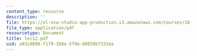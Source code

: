 ```yaml
---
content_type: resource
description: ''
file: https://ol-ocw-studio-app-production.s3.amazonaws.com/courses/18-366-random-walks-and-diffusion-fall-2006/a83c0896f1791b8e5f9e88039b7332ea_lec12.pdf
file_type: application/pdf
resourcetype: Document
title: lec12.pdf
uid: a83c0896-f179-1b8e-5f9e-88039b7332ea
---
```

